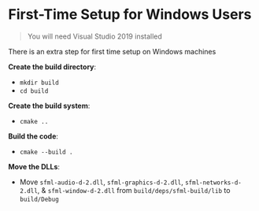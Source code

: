 # First-Time Setup for Windows Users

> You will need Visual Studio 2019 installed

There is an extra step for first time setup on Windows machines

**Create the build directory**:

- `mkdir build`
- `cd build`

**Create the build system**:

- `cmake ..`

**Build the code**:

- `cmake --build .`

**Move the DLLs**:

- Move `sfml-audio-d-2.dll`, `sfml-graphics-d-2.dll`, `sfml-networks-d-2.dll`, & `sfml-window-d-2.dll`
  from `build/deps/sfml-build/lib` to `build/Debug`
